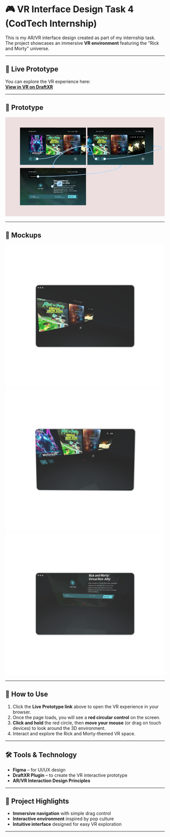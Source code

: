 # 🎮 VR Interface Design Task 4 (CodTech Internship)

This is my AR/VR interface design created as part of my internship task.  
The project showcases an immersive **VR environment** featuring the "Rick and Morty" universe.

---

## 🔗 Live Prototype
You can explore the VR experience here:  
[**View in VR on DraftXR**](https://app.draftxr.com/vr/jQQhw5)

---

## 📸 Prototype
![Screenshot 1](https://github.com/deepika1163/codetech_internship/blob/main/task-4/Screenshot%202025-08-11%20125244.png?raw=true)

---

## 📸 Mockups
![Screenshot 1](https://github.com/deepika1163/codetech_internship/blob/main/task-4/vrimg1.png?raw=true)
![Screenshot 2](https://github.com/deepika1163/codetech_internship/blob/main/task-4/vrimg2.png?raw=true)
![Screenshot 3](https://github.com/deepika1163/codetech_internship/blob/main/task-4/vrimg3.png?raw=true)

---

## 📖 How to Use
1. Click the **Live Prototype link** above to open the VR experience in your browser.
2. Once the page loads, you will see a **red circular control** on the screen.
3. **Click and hold** the red circle, then **move your mouse** (or drag on touch devices) to look around the 3D environment.
4. Interact and explore the Rick and Morty-themed VR space.

---

## 🛠 Tools & Technology
- **Figma** – for UI/UX design
- **DraftXR Plugin** – to create the VR interactive prototype
- **AR/VR Interaction Design Principles**

---

## 📌 Project Highlights
- **Immersive navigation** with simple drag control
- **Interactive environment** inspired by pop culture
- **Intuitive interface** designed for easy VR exploration

---



